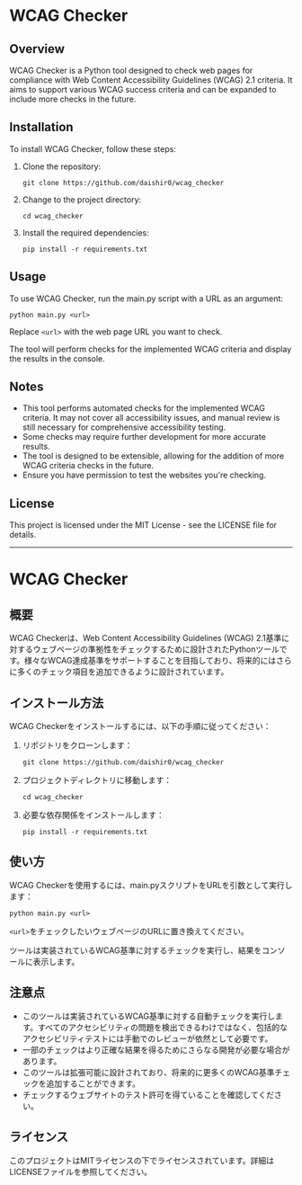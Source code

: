 # WCAG Checker

## Overview
WCAG Checker is a Python tool designed to check web pages for compliance with Web Content Accessibility Guidelines (WCAG) 2.1 criteria. It aims to support various WCAG success criteria and can be expanded to include more checks in the future.

## Installation
To install WCAG Checker, follow these steps:

1. Clone the repository:
   ```
   git clone https://github.com/daishir0/wcag_checker
   ```
2. Change to the project directory:
   ```
   cd wcag_checker
   ```
3. Install the required dependencies:
   ```
   pip install -r requirements.txt
   ```

## Usage
To use WCAG Checker, run the main.py script with a URL as an argument:

```
python main.py <url>
```

Replace `<url>` with the web page URL you want to check.

The tool will perform checks for the implemented WCAG criteria and display the results in the console.

## Notes
- This tool performs automated checks for the implemented WCAG criteria. It may not cover all accessibility issues, and manual review is still necessary for comprehensive accessibility testing.
- Some checks may require further development for more accurate results.
- The tool is designed to be extensible, allowing for the addition of more WCAG criteria checks in the future.
- Ensure you have permission to test the websites you're checking.

## License
This project is licensed under the MIT License - see the LICENSE file for details.

---

# WCAG Checker

## 概要
WCAG Checkerは、Web Content Accessibility Guidelines (WCAG) 2.1基準に対するウェブページの準拠性をチェックするために設計されたPythonツールです。様々なWCAG達成基準をサポートすることを目指しており、将来的にはさらに多くのチェック項目を追加できるように設計されています。

## インストール方法
WCAG Checkerをインストールするには、以下の手順に従ってください：

1. リポジトリをクローンします：
   ```
   git clone https://github.com/daishir0/wcag_checker
   ```
2. プロジェクトディレクトリに移動します：
   ```
   cd wcag_checker
   ```
3. 必要な依存関係をインストールします：
   ```
   pip install -r requirements.txt
   ```

## 使い方
WCAG Checkerを使用するには、main.pyスクリプトをURLを引数として実行します：

```
python main.py <url>
```

`<url>`をチェックしたいウェブページのURLに置き換えてください。

ツールは実装されているWCAG基準に対するチェックを実行し、結果をコンソールに表示します。

## 注意点
- このツールは実装されているWCAG基準に対する自動チェックを実行します。すべてのアクセシビリティの問題を検出できるわけではなく、包括的なアクセシビリティテストには手動でのレビューが依然として必要です。
- 一部のチェックはより正確な結果を得るためにさらなる開発が必要な場合があります。
- このツールは拡張可能に設計されており、将来的に更多くのWCAG基準チェックを追加することができます。
- チェックするウェブサイトのテスト許可を得ていることを確認してください。

## ライセンス
このプロジェクトはMITライセンスの下でライセンスされています。詳細はLICENSEファイルを参照してください。